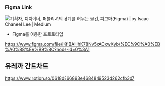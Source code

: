 ### Figma Link

![기획자, 디자이너, 퍼블리셔의 경계를 허무는 물건, 피그마(Figma) | by Isaac Chaneel Lee | Medium](https://miro.medium.com/max/5236/1*U0Ni6_OYujeBvzZfOWKLbw.png)

- Figma를 이용한 프로토타입

https://www.figma.com/file/iKfiBAHhK78Nv5xACxwXyb/%EC%9C%A0%EB%A0%88%EA%B9%8C?node-id=0%3A1



## 유레까 간트차트

https://www.notion.so/0618d866893e4684849523d262cfb3d7